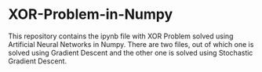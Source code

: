 # XOR-Problem-in-Numpy
This repository contains the ipynb file with XOR Problem solved using Artificial Neural Networks in Numpy. There are two files, out of which one is solved using Gradient Descent and the other one is solved using Stochastic Gradient Descent.
